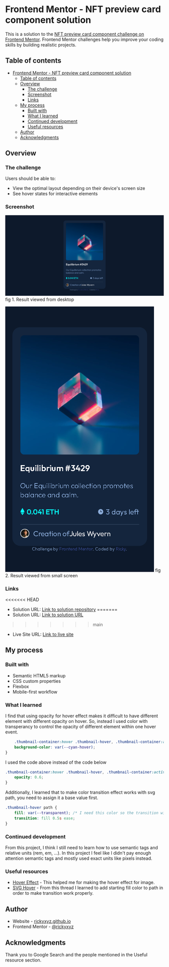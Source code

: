 # Frontend Mentor - NFT preview card component solution

This is a solution to the [NFT preview card component challenge on Frontend Mentor](https://www.frontendmentor.io/challenges/nft-preview-card-component-SbdUL_w0U). Frontend Mentor challenges help you improve your coding skills by building realistic projects. 

## Table of contents

- [Frontend Mentor - NFT preview card component solution](#frontend-mentor---nft-preview-card-component-solution)
  - [Table of contents](#table-of-contents)
  - [Overview](#overview)
    - [The challenge](#the-challenge)
    - [Screenshot](#screenshot)
    - [Links](#links)
  - [My process](#my-process)
    - [Built with](#built-with)
    - [What I learned](#what-i-learned)
    - [Continued development](#continued-development)
    - [Useful resources](#useful-resources)
  - [Author](#author)
  - [Acknowledgments](#acknowledgments)

## Overview

### The challenge

Users should be able to:

- View the optimal layout depending on their device's screen size
- See hover states for interactive elements

### Screenshot

![desktop preview](./screenshot/desktop-preview.png)
fig 1. Result viewed from desktop

![mobile preview](./screenshot/mobile-preview.png)
fig 2. Result viewed from small screen

### Links

<<<<<<< HEAD
- Solution URL: [Link to solution repository](https://github.com/rickyxyz/frontendmentor-projects/tree/main/nft-preview-card-component-main)
=======
- Solution URL: [Link to solution URL](https://github.com/rickyxyz/frontendmentor-projects/tree/main/nft-preview-card-component-main)
>>>>>>> main
- Live Site URL: [Link to live site](https://rickyxyz.github.io/frontendmentor-projects/nft-preview-card-component-main/index.html)

## My process

### Built with

- Semantic HTML5 markup
- CSS custom properties
- Flexbox
- Mobile-first workflow

### What I learned

I find that using opacity for hover effect makes it difficult to have different element with different opacity on hover. So, instead I used color with transperancy to control the opacity of different element within one hover event. 

```css
    .thumbnail-container:hover .thumbnail-hover, .thumbnail-container:active .thumbnail-hover{
    background-color: var(--cyan-hover);
}
```
I used the code above instead of the code below
```css
.thumbnail-container:hover .thumbnail-hover, .thumbnail-container:active .thumbnail-hover{
    opacity: 0.6;
}
```

Additionally, I learned that to make color transition effect works with svg path, you need to assign it a base value first.

```css
.thumbnail-hover path {
    fill: var(--transparent); /* I need this color so the transition will work*/
    transition: fill 0.5s ease;
}
```

### Continued development

From this project, I think I still need to learn how to use semantic tags and relative units (rem, em, ...). In this project I feel like I didn't pay enough attention semantic tags and mostly used exact units like pixels instead.

### Useful resources

- [Hover Effect](https://codepen.io/nxworld/pen/ZYNOBZ) - This helped me for making the hover effect for image.
- [SVG Hover](https://stackoverflow.com/questions/20012240/using-css-to-transition-the-fill-property-of-an-svg-path-on-hover) - From this thread I learned to add starting fill color to path in order to make transition work properly.

## Author

- Website - [rickyxyz.github.io](https://rickyxyz.github.io/)
- Frontend Mentor - [@rickyxyz](https://www.frontendmentor.io/profile/rickyxyz)

## Acknowledgments

Thank you to Google Search and the people mentioned in the Useful resource section.
